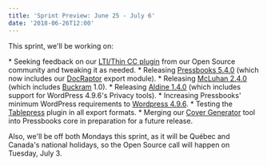 ```yaml
---
title: 'Sprint Preview: June 25 - July 6'
date: '2018-06-26T12:00'
---
```


This sprint, we'll be working on:

\* Seeking feedback on our
[LTI/Thin CC plugin](https://github.com/pressbooks/pressbooks-lti-provider) from our Open
Source community and tweaking it as needed. \* Releasing
[Pressbooks 5.4.0](https://github.com/pressbooks/pressbooks/milestone/41) (which now
includes our [DocRaptor](https://github.com/pressbooks/pressbooks/pull/1240) export
module). \* Releasing
[McLuhan 2.4.0](https://github.com/pressbooks/pressbooks-book/milestone/13) (which
includes [Buckram](https://github.com/pressbooks/buckram/projects/1) 1.0). \* Releasing
[Aldine 1.4.0](https://github.com/pressbooks/pressbooks-aldine/milestone/11) (which
includes support for WordPress 4.9.6's Privacy tools). \* Increasing Pressbooks' minimum
WordPress requirements to
[Wordpress 4.9.6](https://wordpress.org/news/2018/05/wordpress-4-9-6-privacy-and-maintenance-release/). \*
Testing the [Tablepress](https://en-ca.wordpress.org/plugins/tablepress/) plugin in all
export formats. \* Merging our
[Cover Generator](https://guide.pressbooks.com/chapter/how-to-design-your-book-cover/)
tool into Pressbooks core in preparation for a future release.

Also, we'll be off both Mondays this sprint, as it will be Québec and Canada's national
holidays, so the Open Source call will happen on Tuesday, July 3.
